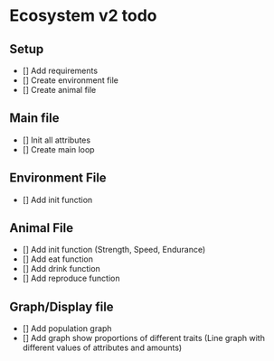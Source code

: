 # Ecosystem v2 todo

## Setup
- [] Add requirements
- [] Create environment file
- [] Create animal file

## Main file
- [] Init all attributes
- [] Create main loop

## Environment File
- [] Add init function

## Animal File
- [] Add init function (Strength, Speed, Endurance)
- [] Add eat function
- [] Add drink function
- [] Add reproduce function

## Graph/Display file
- [] Add population graph
- [] Add graph show proportions of different traits (Line graph with different values of attributes and amounts)
